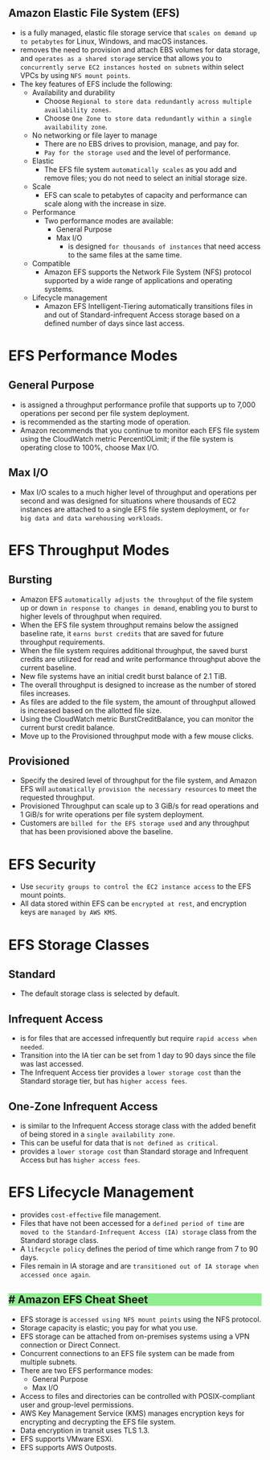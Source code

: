 Amazon Elastic File System (EFS)
---

- is a fully managed, elastic file storage service that `scales on demand up to petabytes` for Linux, Windows, and macOS instances.
- removes the need to provision and attach EBS volumes for data storage, and `operates as a shared storage` service that allows you to `concurrently serve EC2 instances hosted on subnets` within select VPCs by using `NFS mount points`.
- The key features of EFS include the following:
  - Availability and durability
    - Choose `Regional to store data redundantly across multiple availability zones`.
    - Choose `One Zone to store data redundantly within a single availability zone`.
  - No networking or file layer to manage
    - There are no EBS drives to provision, manage, and pay for.
    - `Pay for the storage used` and the level of performance.
  - Elastic
    - The EFS file system `automatically scales` as you add and remove files; you do not need to select an initial storage size.
  - Scale
    - EFS can scale to petabytes of capacity and performance can scale along with the increase in size.
  - Performance
    - Two performance modes are available:
      - General Purpose
      - Max I/O
        - is designed `for thousands of instances` that need access to the same files at the same time.
  - Compatible
    - Amazon EFS supports the Network File System (NFS) protocol supported by a wide range of applications and operating systems.
  - Lifecycle management
    - Amazon EFS Intelligent-Tiering automatically transitions files in and out of Standard-infrequent Access storage based on a defined number of days since last access.

# EFS Performance Modes

## General Purpose

- is assigned a throughput performance profile that supports up to 7,000 operations per second per file system deployment.
- is recommended as the starting mode of operation.
- Amazon recommends that you continue to monitor each EFS file system using the CloudWatch metric PercentIOLimit; if the file system is operating close to 100%, choose Max I/O.

## Max I/O
 
  - Max I/O scales to a much higher level of throughput and operations per second and was designed for situations where thousands of EC2 instances are attached to a single EFS file system deployment, or `for big data and data warehousing workloads`.

# EFS Throughput Modes

## Bursting

- Amazon EFS `automatically adjusts the throughput` of the file system up or down `in response to changes in demand`, enabling you to burst to higher levels of throughput when required.
- When the EFS file system throughput remains below the assigned baseline rate, it `earns burst credits` that are saved for future throughput requirements.
- When the file system requires additional throughput, the saved burst credits are utilized for read and write performance throughput above the current baseline.
- New file systems have an initial credit burst balance of 2.1 TiB.
- The overall throughput is designed to increase as the number of stored files increases.
- As files are added to the file system, the amount of throughput allowed is increased based on the allotted file size.
- Using the CloudWatch metric BurstCreditBalance, you can monitor the current burst credit balance.
- Move up to the Provisioned throughput mode with a few mouse clicks.

## Provisioned

- Specify the desired level of throughput for the file system, and Amazon EFS will `automatically provision the necessary resources` to meet the requested throughput.
- Provisioned Throughput can scale up to 3 GiB/s for read operations and 1 GiB/s for write operations per file system deployment.
- Customers are `billed for the EFS storage used` and any throughput that has been provisioned above the baseline.

# EFS Security

- Use `security groups to control the EC2 instance access` to the EFS mount points.
- All data stored within EFS can be `encrypted at rest`, and encryption keys are `managed by AWS KMS`.

# EFS Storage Classes

## Standard

- The default storage class is selected by default.

## Infrequent Access

- is for files that are accessed infrequently but require `rapid access when needed`.
- Transition into the IA tier can be set from 1 day to 90 days since the file was last accessed.
- The Infrequent Access tier provides a `lower storage cost` than the Standard storage tier, but has `higher access fees`.

## One-Zone Infrequent Access

- is similar to the Infrequent Access storage class with the added benefit of being stored in a `single availability zone`.
- This can be useful for data that is `not defined as critical`.
- provides a `lower storage cost` than Standard storage and Infrequent Access but has `higher access fees`.

# EFS Lifecycle Management

- provides `cost-effective` file management.
- Files that have not been accessed for a `defined period of time` are `moved to the Standard-Infrequent Access (IA) storage` class from the Standard storage class.
- A `lifecycle policy` defines the period of time which range from 7 to 90 days.
- Files remain in IA storage and are `transitioned out of IA storage when accessed once again`.

<h2 style="background-color:lightgreen"># Amazon EFS Cheat Sheet</h2>

- EFS storage is `accessed using NFS mount points` using the NFS protocol.
- Storage capacity is elastic; you pay for what you use.
- EFS storage can be attached from on-premises systems using a VPN connection or Direct Connect.
- Concurrent connections to an EFS file system can be made from multiple subnets.
- There are two EFS performance modes:
  - General Purpose
  - Max I/O
- Access to files and directories can be controlled with POSIX-compliant user and group-level permissions.
- AWS Key Management Service (KMS) manages encryption keys for encrypting and decrypting the EFS file system.
- Data encryption in transit uses TLS 1.3.
- EFS supports VMware ESXi.
- EFS supports AWS Outposts.

